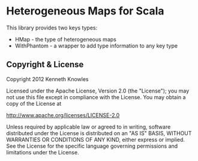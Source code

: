 Heterogeneous Maps for Scala
============================

This library provides two keys types:

 * HMap - the type of heterogeneous maps
 * WithPhantom - a wrapper to add type information to any key type

Copyright & License
-------------------
Copyright 2012 Kenneth Knowles

Licensed under the Apache License, Version 2.0 (the "License"); you may not use
this file except in compliance with the License. You may obtain a copy of the
License at

http://www.apache.org/licenses/LICENSE-2.0

Unless required by applicable law or agreed to in writing, software distributed
under the License is distributed on an "AS IS" BASIS, WITHOUT WARRANTIES OR
CONDITIONS OF ANY KIND, either express or implied. See the License for the
specific language governing permissions and limitations under the License.
